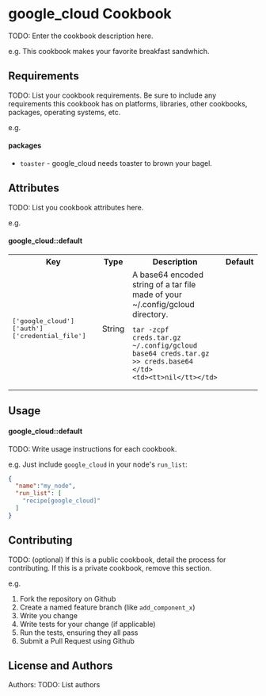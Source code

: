 google_cloud Cookbook
=====================
TODO: Enter the cookbook description here.

e.g.
This cookbook makes your favorite breakfast sandwhich.

Requirements
------------
TODO: List your cookbook requirements. Be sure to include any requirements this cookbook has on platforms, libraries, other cookbooks, packages, operating systems, etc.

e.g.
#### packages
- `toaster` - google_cloud needs toaster to brown your bagel.

Attributes
----------
TODO: List you cookbook attributes here.

e.g.
#### google_cloud::default
<table>
  <tr>
    <th>Key</th>
    <th>Type</th>
    <th>Description</th>
    <th>Default</th>
  </tr>
  <tr>
    <td><tt>['google_cloud']['auth']['credential_file']</tt></td>
    <td>String</td>
    <td>
    A base64 encoded string of a tar file made of your ~/.config/gcloud directory.

    tar -zcpf creds.tar.gz ~/.config/gcloud
    base64 creds.tar.gz >> creds.base64
    </td>
    <td><tt>nil</tt></td>
  </tr>
</table>

Usage
-----
#### google_cloud::default
TODO: Write usage instructions for each cookbook.

e.g.
Just include `google_cloud` in your node's `run_list`:

```json
{
  "name":"my_node",
  "run_list": [
    "recipe[google_cloud]"
  ]
}
```

Contributing
------------
TODO: (optional) If this is a public cookbook, detail the process for contributing. If this is a private cookbook, remove this section.

e.g.
1. Fork the repository on Github
2. Create a named feature branch (like `add_component_x`)
3. Write you change
4. Write tests for your change (if applicable)
5. Run the tests, ensuring they all pass
6. Submit a Pull Request using Github

License and Authors
-------------------
Authors: TODO: List authors
